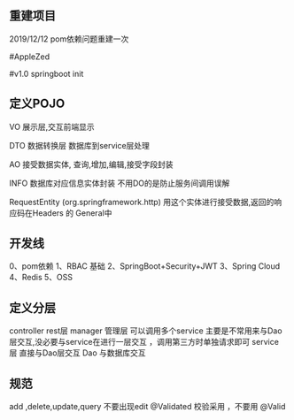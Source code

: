 ## 重建项目
2019/12/12  pom依赖问题重建一次




#AppleZed

#v1.0
springboot init 

## 定义POJO

VO 展示层,交互前端显示

DTO 数据转换层 数据库到service层处理

AO 接受数据实体, 查询,增加,编辑,接受字段封装

INFO 数据库对应信息实体封装  不用DO的是防止服务间调用误解

RequestEntity (org.springframework.http) 用这个实体进行接受数据,返回的响应码在Headers 的 General中

## 开发线
0、pom依赖
1、RBAC 基础
2、SpringBoot+Security+JWT
3、Spring Cloud
4、Redis
5、OSS

## 定义分层
controller rest层
manager 管理层 可以调用多个service 主要是不常用来与Dao层交互,没必要与service在进行一层交互 ，调用第三方时单独请求即可
service 层 直接与Dao层交互
Dao 与数据库交互

## 规范
add ,delete,update,query  不要出现edit
@Validated 校验采用 ，不要用 @Valid


